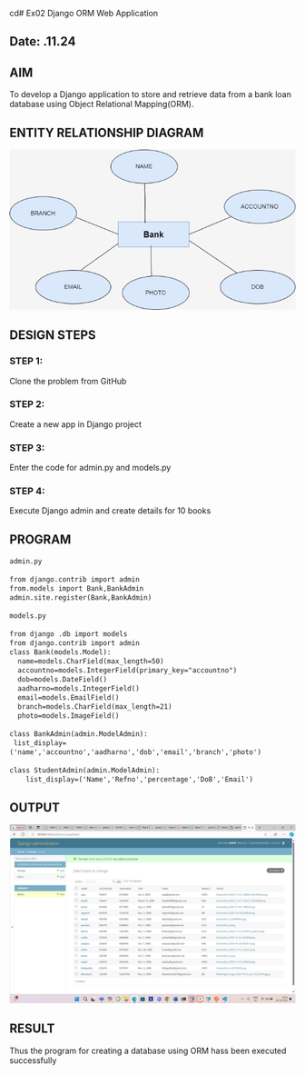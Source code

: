 cd# Ex02 Django ORM Web Application
## Date: .11.24

## AIM
To develop a Django application to store and retrieve data from a bank loan database using Object Relational Mapping(ORM).

## ENTITY RELATIONSHIP DIAGRAM
![alt text](FLOWCHART.png)


## DESIGN STEPS

### STEP 1:
Clone the problem from GitHub

### STEP 2:
Create a new app in Django project

### STEP 3:
Enter the code for admin.py and models.py

### STEP 4:
Execute Django admin and create details for 10 books

## PROGRAM
```
admin.py

from django.contrib import admin
from.models import Bank,BankAdmin
admin.site.register(Bank,BankAdmin)

models.py

from django .db import models
from django.contrib import admin
class Bank(models.Model):
  name=models.CharField(max_length=50)
  accountno=models.IntegerField(primary_key="accountno")
  dob=models.DateField()
  aadharno=models.IntegerField()
  email=models.EmailField() 
  branch=models.CharField(max_length=21)
  photo=models.ImageField()

class BankAdmin(admin.ModelAdmin):
 list_display=('name','accountno','aadharno','dob','email','branch','photo')
	
class StudentAdmin(admin.ModelAdmin):
	list_display=('Name','Refno','percentage','DoB','Email')
```


## OUTPUT
![alt text](<Screenshot 2024-11-04 225522.png>)



## RESULT
Thus the program for creating a database using ORM hass been executed successfully
